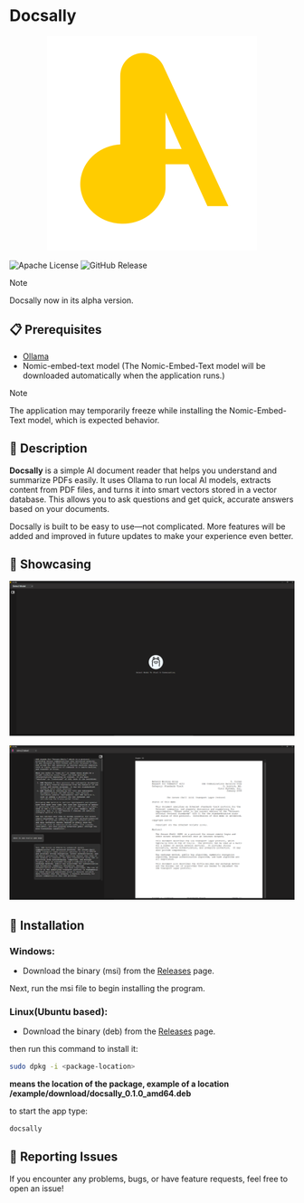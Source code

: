 # Docsally

<p align="center">
<img src="public/assets/docsallyLogo.png" alt="logo">
</p>

![Apache License](https://img.shields.io/badge/license-Apache%202.0-blue)
![GitHub Release](https://img.shields.io/github/v/release/hish22/docsally)

> [!NOTE]
> Docsally now in its alpha version.

## 📋 Prerequisites

- <a href="https://ollama.com">Ollama</a>
- Nomic-embed-text model (The Nomic-Embed-Text model will be downloaded automatically when the application runs.)

> [!NOTE]
> The application may temporarily freeze while installing the Nomic-Embed-Text model, which is expected behavior.

## 📖 Description

**Docsally** is a simple AI document reader that helps you understand and summarize PDFs easily. It uses Ollama to run local AI models, extracts content from PDF files, and turns it into smart vectors stored in a vector database. This allows you to ask questions and get quick, accurate answers based on your documents.

Docsally is built to be easy to use—not complicated. More features will be added and improved in future updates to make your experience even better.

## 📸 Showcasing

<p align="center">
<img src="public/assets/docsally_testcase2.png" alt="logo">
</p>

<p align="center">
<img src="public/assets/docsally_testcase.png" alt="logo">
</p>

## 🔧 Installation

### Windows:

- Download the binary (msi) from the <a href="https://github.com/hish22/docsally/releases">Releases</a> page.

Next, run the msi file to begin installing the program.

### Linux(Ubuntu based):

- Download the binary (deb) from the <a href="https://github.com/hish22/docsally/releases">Releases</a> page.

then run this command to install it:

```bash
sudo dpkg -i <package-location>
```
**<package-location> means the location of the package, example of a location /example/download/docsally_0.1.0_amd64.deb**

to start the app type:

```bash
docsally
```

## 📢 Reporting Issues

If you encounter any problems, bugs, or have feature requests, feel free to open an issue!
